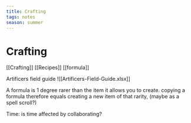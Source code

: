 ```yaml
---
title: Crafting
tags: notes
season: summer
---
```

 
# Crafting
[[Crafting]]
[[Recipes]]
[[formula]]

Artificers field guide ![[Artificers-Field-Guide.xlsx]]

A formula is 1 degree rarer than the item it allows you to create.
copying a formula therefore equals creating a new item of that rarity, (maybe as a spell scroll?)

Time: is time affected by collaborating?
